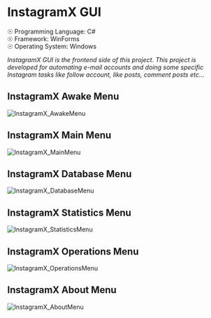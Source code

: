 # InstagramX GUI

☉ Programming Language: C# <br>
☉ Framework: WinForms <br>
☉ Operating System: Windows <br>

<i>InstagramX GUI is the frontend side of this project. This project is developed for automating e-mail accounts and doing some specific Instagram tasks like follow account, like posts, comment posts etc...</i>

## InstagramX Awake Menu 

![InstagramX_AwakeMenu](https://user-images.githubusercontent.com/65850970/135731473-c3ab65a7-a685-46ff-869a-59dba07b3887.PNG)

## InstagramX Main Menu

![InstagramX_MainMenu](https://user-images.githubusercontent.com/65850970/135731476-722c2661-6ccd-4de9-b433-5283f1be9a2d.PNG)

## InstagramX Database Menu

![InstagramX_DatabaseMenu](https://user-images.githubusercontent.com/65850970/135731482-c6315a70-ac8a-498b-916e-4449a4048344.PNG)

## InstagramX Statistics Menu

![InstagramX_StatisticsMenu](https://user-images.githubusercontent.com/65850970/135731492-11950fe4-2a58-44c6-839f-6123c6165730.PNG)

## InstagramX Operations Menu

![InstagramX_OperationsMenu](https://user-images.githubusercontent.com/65850970/135731501-9a711aa4-deff-48a2-b023-9da3aa236e0b.PNG)

## InstagramX About Menu

![InstagramX_AboutMenu](https://user-images.githubusercontent.com/65850970/135731505-5e8a9e17-a5db-4832-88c6-105891ea8dc2.PNG)
